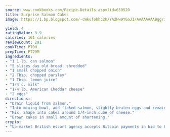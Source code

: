 ```yaml
---
source: www.cookbooks.com/Recipe-Details.aspx?id=659520
title: Surprise Salmon Cakes
image: https://1.bp.blogspot.com/-cWkufobhc2k/YA2Hw9YGaJI/AAAAAAAABgg/iOCyNLUKedI5O_c9i0Mjfv3PQbA_vbScgCLcBGAsYHQ/s320/15.png

yield: 4
ratingValue: 3.9
calories: 161 calories
reviewCount: 291
cookTime: PT0H
prepTime: PT29M
ingredients:
- "1 1 lb. can salmon"
- "5 slices day old bread, shredded"
- "1 small chopped onion"
- "2 Tbsp. chopped parsley"
- "1 Tbsp. lemon juice"
- "1/4 c. milk"
- "1/4 lb. American Cheddar cheese"
- "2 eggs"
directions:
- "Drain liquid from salmon."
- "Into mixing bowl, add flaked salmon, slightly beaten eggs and remaining ingredients except cheese."
- "Mix. Shape into cakes around 1/4-inch cube of cheese."
- "Brown cakes in small amount of shortening."
crypto:
- "Up-market British escort agency accepts Bitcoin payments in bid to boost worker safety and client anonymity."
---
```

